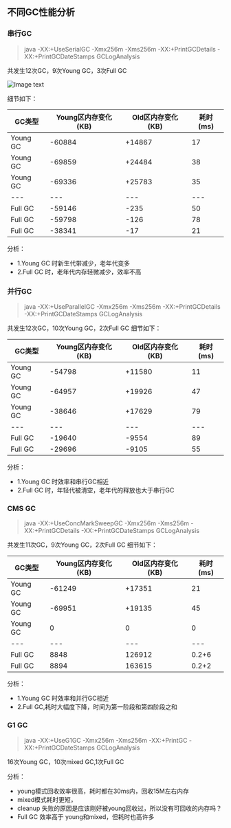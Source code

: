 ## 不同GC性能分析
### 串行GC
>java -XX:+UseSerialGC -Xmx256m -Xms256m -XX:+PrintGCDetails -XX:+PrintGCDateStamps GCLogAnalysis

共发生12次GC，9次Young GC，3次Full GC

![Image text](https://github.com/charlesgongC/JAVA-000/tree/main/Week_02/images/CMS%20GC1.png)

细节如下：

| GC类型 |Young区内存变化(KB)  |Old区内存变化(KB)| 耗时(ms) |
| --- | --- | --- |---|
| Young GC | -60884 | +14867 |17|
| Young GC | -69859 | +24484 |38|
| Young GC | -69336 | +25783 |35|
| --- | --- | --- |---|
| Full GC | -59146 | -235 |50|
| Full GC | -59798 | -126 |78|
| Full GC | -38341 | -17  |21|

分析：
+ 1.Young GC 时新生代带减少，老年代变多
+ 2.Full GC 时，老年代内存轻微减少，效率不高

### 并行GC
>java -XX:+UseParallelGC -Xmx256m -Xms256m -XX:+PrintGCDetails -XX:+PrintGCDateStamps GCLogAnalysis

共发生12次GC，10次Young GC，2次Full GC
细节如下：

| GC类型 |Young区内存变化(KB)  |Old区内存变化(KB)| 耗时(ms) |
| --- | --- | --- |---|
| Young GC | -54798 | +11580 |11|
| Young GC | -64957 | +19926 |47|
| Young GC | -38646 | +17629 |79|
| --- | --- | --- |---|
| Full GC | -19640 | -9554  |89|
| Full GC | -29696 | -9105  |55|
分析：
+ 1.Young GC 时效率和串行GC相近
+ 2.Full GC 时，年轻代被清空，老年代的释放也大于串行GC

### CMS GC
>java -XX:+UseConcMarkSweepGC -Xmx256m -Xms256m -XX:+PrintGCDetails -XX:+PrintGCDateStamps GCLogAnalysis

共发生11次GC，9次Young GC，2次Full GC
细节如下：

| GC类型 |Young区内存变化(KB)  |Old区内存变化(KB)| 耗时(ms) |
| --- | --- | --- |---|
| Young GC | -61249 | +17351 |21|
| Young GC | -69951 | +19135 |45|
| Young GC | 0 | 0 |0|
| --- | --- | --- |---|
| Full GC | 8848 | 126912  |0.2+6|
| Full GC | 8894 | 163615  |0.2+2|
分析：
+ 1.Young GC 时效率和并行GC相近
+ 2.Full GC,耗时大幅度下降，时间为第一阶段和第四阶段之和

### G1 GC
>java -XX:+UseG1GC -Xmx256m -Xms256m -XX:+PrintGC -XX:+PrintGCDateStamps GCLogAnalysis

16次Young GC，10次mixed GC,1次Full GC

分析：
+ young模式回收效率很高，耗时都在30ms内，回收15M左右内存
+ mixed模式耗时更短，
+ cleanup 失败的原因是应该刚好被young回收过，所以没有可回收的内存吗？
+ Full GC 效率高于 young和mixed，但耗时也高许多


